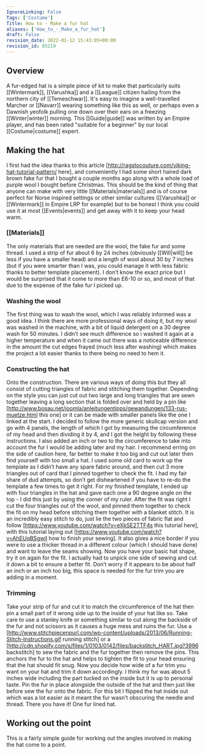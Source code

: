 ```yaml
---
IgnoreLinking: False
Tags: ['Costume']
Title: How to - Make a fur hat
aliases: ['How_to_-_Make_a_fur_hat']
draft: False
revision_date: 2022-01-12 15:43:05+00:00
revision_id: 85219
---
```


## Overview
A fur-edged hat is a simple piece of kit to make that particularly suits [[Wintermark]], [[Varushka]] and a [[League]] citizen hailing from the northern city of [[Temeschwar]]. It's easy to imagine a well-travelled Marcher or [[Navarr]] wearing something like this as well, or perhaps even a Dawnish yeofolk pulling one down over their ears on a freezing [[Winter|winter]] morning.
This [[Guide|guide]] was written by an Empire player, and has been rated "suitable for a beginner" by our local [[Costume|costume]] expert.
## Making the hat
I first had the idea thanks to this article [http://ragstocouture.com/viking-hat-tutorial-pattern/ here], and conveniently I  had some short haired dark brown fake fur that I bought a couple months ago along with a whole load of purple wool I bought before Christmas. This should be the kind of thing that anyone can make with very little [[Materials|materials]] and is of course perfect for Norse inspired settings or other similar cultures ([[Varushka]] or [[Wintermark]] in Empire LRP for example) but to be honest I think you could use it at most [[Events|events]] and get away with it to keep your head warm.
### [[Materials]]
The only materials that are needed are the wool, the fake fur and some thread. I used a strip of fur about 6 by 24 inches (obviously [[Will|will]] be less if you have a smaller head) and a length of wool about 30 by 7 inches (but if you were smarter than I was, you could manage it with less fabric thanks to better template placement). I don’t know the exact price but I would be surprised that it come to more than £6-10 or so, and most of that due to the expense of the fake fur I picked up.
### Washing the wool
The first thing was to wash the wool, which I was reliably informed was a good idea. I think there are more professional ways of doing it, but my wool was washed in the machine, with a bit of liquid detergent on a 30 degree wash for 50 minutes. I didn’t see much difference so i washed it again at a higher temperature and when it came out there was a noticeable difference in the amount the cut edges frayed (much less after washing) which makes the project a lot easier thanks to there being no need to hem it.
### Constructing the hat
Onto the construction. There are various ways of doing this but they all consist of cutting triangles of fabric and stitching them together. Depending on the style you can just cut out two large and long triangles that are sewn together leaving a long section that is folded over and held by a pin like [http://www.bosau.net/joomla/anleitungentipps/gewandungen/133-rus-muetze.html this one] or it can be made with smaller panels like the one I linked at the start. 
I decided to follow the more generic skullcap version and go with 4 panels, the length of which I got by measuring the circumference of my head and then dividing it by 4, and I got the height by following these instructions. I also added an inch or two to the circumference to take into account the fur I would be adding later and my hair. I recommend erring on the side of caution here, far better to make it too big and cut out later then find yourself with too small a hat.
I used some old card to work up the template as I didn’t have any spare fabric around, and then cut 3 more triangles out of card that I pinned together to check the fit. I had my fair share of dud attempts, so don’t get disheartened if you have to re-do the template a few times to get it right. 
For my finished template, I ended up with four triangles in the hat and gave each one a 90 degree angle on the top - I did this just by using the corner of my ruler.
After the fit was right I cut the four triangles out of the wool, and pinned them together to check the fit on my head before stitching them together with a blanket stitch. It is an incredibly easy stitch to do, just lie the two pieces of fabric flat and follow [https://www.youtube.com/watch?v=eXkSE2TTF4s this tutorial here], with this tutorial laying out [https://www.youtube.com/watch?v=AhEUqBSgwjI how to finish your sewing]. It also gives a nice border if you were to use a thicker thread in a different colour (which I should have done) and want to leave the seams showing.
Now you have your basic hat shape, try it on again for the fit. I actually had to unpick one side of sewing and cut it down a bit to ensure a better fit. Don’t worry if it appears to be about half an inch or an inch too big, this space is needed for the fur trim you are adding in a moment.
### Trimming
Take your strip of fur and cut it to match the circumference of the hat then pin a small part of it wrong side up to the inside of your hat like so. Take care to use a stanley knife or something similar to cut along the backside of the fur and not scissors as it causes a huge mess and ruins the fur.
Use a [http://www.stitchpiecenpurl.com/wp-content/uploads/2013/06/Running-Stitch-Instructions.gif running stitch] or a [http://cdn.shopify.com/s/files/1/0103/0142/files/backstitch_HART.jpg?3996 backstitch] to sew the fabric and the fur together then remove the pins. This anchors the fur to the hat and helps to tighten the fit to your head ensuring that the hat should fit snug.
Now you decide how wide of a fur trim you want on your hat and trim it down accordingly. I think my fur was about 5 inches wide including the part tucked on the inside but it is up to personal taste.
Pin the fur in place alongside the outside of the hat and then just like before sew the fur onto the fabric. For this bit I flipped the hat inside out which was a lot easier as it meant the fur wasn’t obscuring the needle and thread.
There you have it! One fur lined hat.
## Working out the point
This is a fairly simple guide for working out the angles involved in making the hat come to a point.